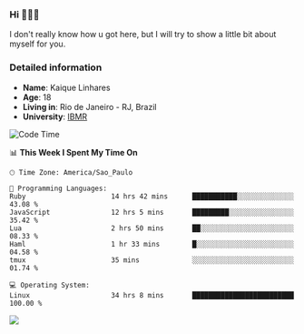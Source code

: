 ### Hi 🙋🏽‍♂️

I don't really know how u got here, but I will try to show a little bit about myself for you.

### Detailed information

* **Name**: Kaique Linhares
* **Age**: 18
* **Living in**: Rio  de Janeiro - RJ, Brazil
* **University**: [IBMR](https://www.ibmr.br/)

<!--START_SECTION:waka-->
![Code Time](http://img.shields.io/badge/Code%20Time-748%20hrs%2054%20mins-blue)

📊 **This Week I Spent My Time On** 

```text
🕑︎ Time Zone: America/Sao_Paulo

💬 Programming Languages: 
Ruby                     14 hrs 42 mins      ███████████░░░░░░░░░░░░░░   43.08 % 
JavaScript               12 hrs 5 mins       █████████░░░░░░░░░░░░░░░░   35.42 % 
Lua                      2 hrs 50 mins       ██░░░░░░░░░░░░░░░░░░░░░░░   08.33 % 
Haml                     1 hr 33 mins        █░░░░░░░░░░░░░░░░░░░░░░░░   04.58 % 
tmux                     35 mins             ░░░░░░░░░░░░░░░░░░░░░░░░░   01.74 % 

💻 Operating System: 
Linux                    34 hrs 8 mins       █████████████████████████   100.00 % 
```


<!--END_SECTION:waka-->

<a href="https://www.linkedin.com/in/kaique-linhares-25a840208/"  target="_blank"><img src="https://img.shields.io/badge/-LinkedIn-%230077B5?style=for-the-badge&logo=linkedin&logoColor=white" target="_blank"></a>
